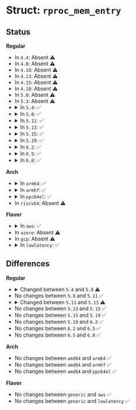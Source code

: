 # Struct: <code>rproc_mem_entry</code>

## Status
<b>Regular</b>
<ul>
<li>
In <code>4.4</code>: Absent ⚠️
</li>
<li>
In <code>4.8</code>: Absent ⚠️
</li>
<li>
In <code>4.10</code>: Absent ⚠️
</li>
<li>
In <code>4.13</code>: Absent ⚠️
</li>
<li>
In <code>4.15</code>: Absent ⚠️
</li>
<li>
In <code>4.18</code>: Absent ⚠️
</li>
<li>
In <code>5.0</code>: Absent ⚠️
</li>
<li>
In <code>5.3</code>: Absent ⚠️
</li>
<li>
<details>
<summary>In <code>5.4</code>: ✅</summary>

```c
struct rproc_mem_entry {
    void *va;
    dma_addr_t dma;
    int len;
    u32 da;
    void *priv;
    char name[32];
    struct list_head node;
    u32 rsc_offset;
    u32 flags;
    u32 of_resm_idx;
    int (*alloc)(struct rproc *, struct rproc_mem_entry *);
    int (*release)(struct rproc *, struct rproc_mem_entry *);
};
```
</details>
</li>
<li>
<details>
<summary>In <code>5.8</code>: ✅</summary>

```c
struct rproc_mem_entry {
    void *va;
    dma_addr_t dma;
    size_t len;
    u32 da;
    void *priv;
    char name[32];
    struct list_head node;
    u32 rsc_offset;
    u32 flags;
    u32 of_resm_idx;
    int (*alloc)(struct rproc *, struct rproc_mem_entry *);
    int (*release)(struct rproc *, struct rproc_mem_entry *);
};
```
</details>
</li>
<li>
<details>
<summary>In <code>5.11</code>: ✅</summary>

```c
struct rproc_mem_entry {
    void *va;
    dma_addr_t dma;
    size_t len;
    u32 da;
    void *priv;
    char name[32];
    struct list_head node;
    u32 rsc_offset;
    u32 flags;
    u32 of_resm_idx;
    int (*alloc)(struct rproc *, struct rproc_mem_entry *);
    int (*release)(struct rproc *, struct rproc_mem_entry *);
};
```
</details>
</li>
<li>
<details>
<summary>In <code>5.13</code>: ✅</summary>

```c
struct rproc_mem_entry {
    void *va;
    bool is_iomem;
    dma_addr_t dma;
    size_t len;
    u32 da;
    void *priv;
    char name[32];
    struct list_head node;
    u32 rsc_offset;
    u32 flags;
    u32 of_resm_idx;
    int (*alloc)(struct rproc *, struct rproc_mem_entry *);
    int (*release)(struct rproc *, struct rproc_mem_entry *);
};
```
</details>
</li>
<li>
<details>
<summary>In <code>5.15</code>: ✅</summary>

```c
struct rproc_mem_entry {
    void *va;
    bool is_iomem;
    dma_addr_t dma;
    size_t len;
    u32 da;
    void *priv;
    char name[32];
    struct list_head node;
    u32 rsc_offset;
    u32 flags;
    u32 of_resm_idx;
    int (*alloc)(struct rproc *, struct rproc_mem_entry *);
    int (*release)(struct rproc *, struct rproc_mem_entry *);
};
```
</details>
</li>
<li>
<details>
<summary>In <code>5.19</code>: ✅</summary>

```c
struct rproc_mem_entry {
    void *va;
    bool is_iomem;
    dma_addr_t dma;
    size_t len;
    u32 da;
    void *priv;
    char name[32];
    struct list_head node;
    u32 rsc_offset;
    u32 flags;
    u32 of_resm_idx;
    int (*alloc)(struct rproc *, struct rproc_mem_entry *);
    int (*release)(struct rproc *, struct rproc_mem_entry *);
};
```
</details>
</li>
<li>
<details>
<summary>In <code>6.2</code>: ✅</summary>

```c
struct rproc_mem_entry {
    void *va;
    bool is_iomem;
    dma_addr_t dma;
    size_t len;
    u32 da;
    void *priv;
    char name[32];
    struct list_head node;
    u32 rsc_offset;
    u32 flags;
    u32 of_resm_idx;
    int (*alloc)(struct rproc *, struct rproc_mem_entry *);
    int (*release)(struct rproc *, struct rproc_mem_entry *);
};
```
</details>
</li>
<li>
<details>
<summary>In <code>6.5</code>: ✅</summary>

```c
struct rproc_mem_entry {
    void *va;
    bool is_iomem;
    dma_addr_t dma;
    size_t len;
    u32 da;
    void *priv;
    char name[32];
    struct list_head node;
    u32 rsc_offset;
    u32 flags;
    u32 of_resm_idx;
    int (*alloc)(struct rproc *, struct rproc_mem_entry *);
    int (*release)(struct rproc *, struct rproc_mem_entry *);
};
```
</details>
</li>
<li>
<details>
<summary>In <code>6.8</code>: ✅</summary>

```c
struct rproc_mem_entry {
    void *va;
    bool is_iomem;
    dma_addr_t dma;
    size_t len;
    u32 da;
    void *priv;
    char name[32];
    struct list_head node;
    u32 rsc_offset;
    u32 flags;
    u32 of_resm_idx;
    int (*alloc)(struct rproc *, struct rproc_mem_entry *);
    int (*release)(struct rproc *, struct rproc_mem_entry *);
};
```
</details>
</li>
</ul>
<b>Arch</b>
<ul>
<li>
<details>
<summary>In <code>arm64</code>: ✅</summary>

```c
struct rproc_mem_entry {
    void *va;
    dma_addr_t dma;
    int len;
    u32 da;
    void *priv;
    char name[32];
    struct list_head node;
    u32 rsc_offset;
    u32 flags;
    u32 of_resm_idx;
    int (*alloc)(struct rproc *, struct rproc_mem_entry *);
    int (*release)(struct rproc *, struct rproc_mem_entry *);
};
```
</details>
</li>
<li>
<details>
<summary>In <code>armhf</code>: ✅</summary>

```c
struct rproc_mem_entry {
    void *va;
    dma_addr_t dma;
    int len;
    u32 da;
    void *priv;
    char name[32];
    struct list_head node;
    u32 rsc_offset;
    u32 flags;
    u32 of_resm_idx;
    int (*alloc)(struct rproc *, struct rproc_mem_entry *);
    int (*release)(struct rproc *, struct rproc_mem_entry *);
};
```
</details>
</li>
<li>
<details>
<summary>In <code>ppc64el</code>: ✅</summary>

```c
struct rproc_mem_entry {
    void *va;
    dma_addr_t dma;
    int len;
    u32 da;
    void *priv;
    char name[32];
    struct list_head node;
    u32 rsc_offset;
    u32 flags;
    u32 of_resm_idx;
    int (*alloc)(struct rproc *, struct rproc_mem_entry *);
    int (*release)(struct rproc *, struct rproc_mem_entry *);
};
```
</details>
</li>
<li>
In <code>riscv64</code>: Absent ⚠️
</li>
</ul>
<b>Flavor</b>
<ul>
<li>
<details>
<summary>In <code>aws</code>: ✅</summary>

```c
struct rproc_mem_entry {
    void *va;
    dma_addr_t dma;
    int len;
    u32 da;
    void *priv;
    char name[32];
    struct list_head node;
    u32 rsc_offset;
    u32 flags;
    u32 of_resm_idx;
    int (*alloc)(struct rproc *, struct rproc_mem_entry *);
    int (*release)(struct rproc *, struct rproc_mem_entry *);
};
```
</details>
</li>
<li>
In <code>azure</code>: Absent ⚠️
</li>
<li>
In <code>gcp</code>: Absent ⚠️
</li>
<li>
<details>
<summary>In <code>lowlatency</code>: ✅</summary>

```c
struct rproc_mem_entry {
    void *va;
    dma_addr_t dma;
    int len;
    u32 da;
    void *priv;
    char name[32];
    struct list_head node;
    u32 rsc_offset;
    u32 flags;
    u32 of_resm_idx;
    int (*alloc)(struct rproc *, struct rproc_mem_entry *);
    int (*release)(struct rproc *, struct rproc_mem_entry *);
};
```
</details>
</li>
</ul>

## Differences
<b>Regular</b>
<ul>
<li>
<details>
<summary>Changed between <code>5.4</code> and <code>5.8</code> ⚠️</summary>
<ul>
<li>
<b>Field type changed. </b>
<code>int len</code> ➡️ <code>size_t len</code>
</li>
</ul>
</details>
</li>
<li>
No changes between <code>5.8</code> and <code>5.11</code> ✅
</li>
<li>
<details>
<summary>Changed between <code>5.11</code> and <code>5.13</code> ⚠️</summary>
<ul>
<li>
<b>Field added. </b>
<code>bool is_iomem</code>
</li>
</ul>
</details>
</li>
<li>
No changes between <code>5.13</code> and <code>5.15</code> ✅
</li>
<li>
No changes between <code>5.15</code> and <code>5.19</code> ✅
</li>
<li>
No changes between <code>5.19</code> and <code>6.2</code> ✅
</li>
<li>
No changes between <code>6.2</code> and <code>6.5</code> ✅
</li>
<li>
No changes between <code>6.5</code> and <code>6.8</code> ✅
</li>
</ul>
<b>Arch</b>
<ul>
<li>
No changes between <code>amd64</code> and <code>arm64</code> ✅
</li>
<li>
No changes between <code>amd64</code> and <code>armhf</code> ✅
</li>
<li>
No changes between <code>amd64</code> and <code>ppc64el</code> ✅
</li>
</ul>
<b>Flavor</b>
<ul>
<li>
No changes between <code>generic</code> and <code>aws</code> ✅
</li>
<li>
No changes between <code>generic</code> and <code>lowlatency</code> ✅
</li>
</ul>
